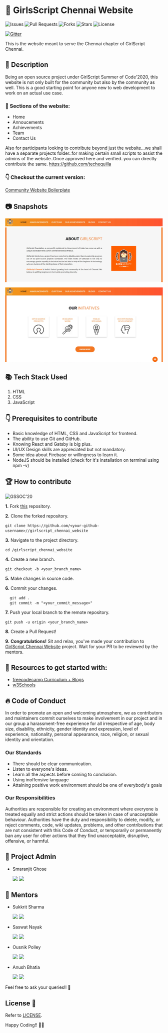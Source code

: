# 🙆 GirlsScript Chennai Website

![Issues](https://img.shields.io/github/issues/smaranjitghose/girlscript_chennai_website)
![Pull Requests](https://img.shields.io/github/issues-pr/smaranjitghose/girlscript_chennai_website?)
![Forks](https://img.shields.io/github/forks/smaranjitghose/girlscript_chennai_website)
![Stars](	https://img.shields.io/github/stars/smaranjitghose/girlscript_chennai_website)
![License](https://img.shields.io/github/license/smaranjitghose/girlscript_chennai_website)

[![Gitter](https://badges.gitter.im/girlscript_chennai_website/community.svg)](https://gitter.im/girlscript_chennai_website/community?utm_source=badge&utm_medium=badge&utm_campaign=pr-badge)

This is the website meant to serve the Chennai chapter of GirlScript Chennai. 

## 🙇 Description
Being an open source project under GirlScript Summer of Code'2020, this website is not only built for the community but also by the community as well. This is a good starting point for anyone new to web development to work on an actual use case.
### 👀 Sections of the website:

- Home 
- Annoucements 
- Achievements 
- Team 
- Contact Us

Also for participants looking to contribute beyond just the website...we shall have a separate projects folder..for making certain small scripts to assist the admins of the website..Once approved here and verified..you can directly contribute the same.
https://github.com/techequilla

### 👇 Checkout the current version: 

[Community Website Boilerplate](https://girlscriptchennai.netlify.com/)

## 📷 Snapshots
![image 1](snapshots/Capture1.JPG)

![image 2](snapshots/Capture.JPG)

## 📚 Tech Stack Used
1. HTML
2. CSS
3. JavaScript

## 👇 Prerequisites to contribute

- Basic knowledge of HTML, CSS and JavaScript for frontend.
- The ability to use Git and GitHub.
- Knowing React and Gatsby is big plus.
- UI/UX Design skills are appreciated but not mandatory.
- Some idea about Firebase or willingness to learn it.
- NodeJS should be installed (check for it's installation on terminal using npm -v)


## 🏆 How to contribute

![GSSOC'20](https://img.shields.io/badge/GSSOC-20-orange?style=for-the-badge)


**1.** Fork [this](https://github.com/smaranjitghose//girlscript_chennai_website) repository.

**2.** Clone the forked repository.
```terminal
git clone https://github.com/<your-github-username>//girlscript_chennai_website
```

**3.** Navigate to the project directory.
```terminal
cd /girlscript_chennai_website
```

**4.** Create a new branch.
```terminal
git checkout -b <your_branch_name>
```

**5.** Make changes in source code.

**6.** Commit your changes.

```terminal
  git add .
  git commit -m "<your_commit_message>"
```

**7.** Push your local branch to the remote repository.
```terminal
git push -u origin <your_branch_name>
```

**8.** Create a Pull Request!

**9.** **Congratulations!** Sit and relax, you've made your contribution to [GirlScript Chennai Website](https://github.com/smaranjitghose//girlscript_chennai_website) project. Wait for your PR to be reviewed by the mentors.


## 📝 Resources to get started with:

- [freecodecamp Curriculum + Blogs](https://www.freecodecamp.org/)
- [w3Schools](https://www.w3schools.com/)

## 🔥 Code of Conduct
In order to promote an open and welcoming atmosphere, we as contributors and maintainers commit ourselves to make involvement in our project and in our group a harassment-free experience for all irrespective of age, body size, disability, ethnicity, gender identity and expression, level of experience, nationality, personal appearance, race, religion, or sexual identity and orientation.
### Our Standards
* There should be clear communication.
* Listen to everyone's ideas.
* Learn all the aspects before coming to conclusion.
* Using inoffensive language
* Attaining positive work environment should be one of everybody's goals
### Our Responsibilities
Authorities are responsible for creating an environment where everyone is treated equally and strict actions should be taken in case of unacceptable behaviour.
Authorities have the duty and responsibility to delete, modify, or reject comments, code, wiki updates, problems, and other contributions that are not consistent with this Code of Conduct, or temporarily or permanently ban any user for other actions that they find unacceptable, disruptive, offensive, or harmful.

## 👨 Project Admin

- Smaranjit Ghose <p>[<img src="https://img.icons8.com/windows/32/000000/github-2.png" display = "inline-block">](https://github.com/smaranjitghose) [<img src="https://img.icons8.com/color/48/000000/linkedin-2.png" display = "inline-block">](https://linkedin.com/in/smaranjitghose)</p>

## 👬  Mentors

- Sukkrit Sharma  <p>[<img src="https://img.icons8.com/windows/32/000000/github-2.png" display = "inline-block">](https://github.com/sukkritsharmaofficial) [<img src="https://img.icons8.com/ios-glyphs/30/000000/linkedin-2.png"/>](https://linkedin.com/in/sukkritsharma)</p>
- Saswat Nayak    <p>[<img src="https://img.icons8.com/windows/32/000000/github-2.png" display = "inline-block">](https://github.com/swat1998) [<img src="https://img.icons8.com/ios-glyphs/30/000000/linkedin-2.png"/>](linkedin.com/in/saswat-nayak-a41212166)</p> 
- Ousnik Polley   <p>[<img src="https://img.icons8.com/windows/32/000000/github-2.png" display = "inline-block">](https://github.com/ousnik) [<img src="https://img.icons8.com/ios-glyphs/30/000000/linkedin-2.png"/>](https://linkedin.com/in/ousnikpolley)</p>
- Anush Bhatia    <p>[<img src="https://img.icons8.com/windows/32/000000/github-2.png" display = "inline-block">](https://github.com/anushbhatia) [<img src="https://img.icons8.com/ios-glyphs/30/000000/linkedin-2.png"/>](https://linkedin.com/in/anush-bhatia-aa500a158)</p>

Feel free to ask your queries!! 🙌

## License 📝
Refer to [LICENSE](./LICENSE).

Happy Coding!! 💜💜

